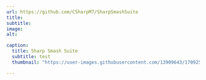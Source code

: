 ```yaml
---
url: https://github.com/CSharpM7/SharpSmashSuite
title: 
subtitle: 
image: 
alt: 

caption:
  title: Sharp Smash Suite
  subtitle: test
  thumbnail: "https://user-images.githubusercontent.com/13909643/170925201-fde9546b-fd43-4415-b293-c594634fb7bd.png"

---
```

